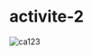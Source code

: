 # activite-2
![ca123](https://user-images.githubusercontent.com/108596105/188498320-9587e1d8-c94b-454f-ac92-09e2d3a95300.PNG)
